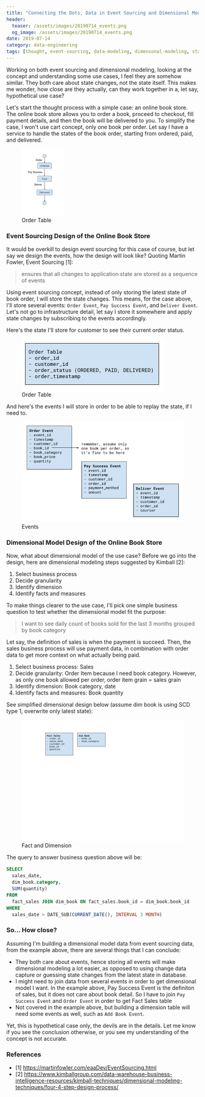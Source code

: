 ```yaml
---
title: "Connecting the Dots, Data in Event Sourcing and Dimensional Modeling, How Close are They?"
header:
  teaser: /assets/images/20190714_events.png
  og_image: /assets/images/20190714_events.png
date: 2019-07-14
category: data-engineering
tags: [thought, event-sourcing, data-modeling, dimensonal-modeling, star-schema, architecture]
---
```


Working on both event sourcing and dimensional modeling, looking at the concept and understanding some use cases, I feel they are somehow similar. They both care about state changes, not the state itself. This makes me wonder, how close are they actually, can they work together in a, let say, hypothetical use case?

Let's start the thought process with a simple case: an online book store. The online book store allows you to order a book, proceed to checkout, fill payment details, and then the book will be delivered to you. To simplify the case, I won't use cart concept, only one book per order. Let say I have a service to handle the states of the book order, starting from ordered, paid, and delivered.

<figure class="third">
  <img src="/assets/images/20190714_statediagram.png">
  <figcaption>Order Table</figcaption>
</figure>

### Event Sourcing Design of the Online Book Store
It would be overkill to design event sourcing for this case of course, but let say we design the events, how the design will look like? Quoting Martin Fowler, Event Sourcing [1]:
> ensures that all changes to application state are stored as a sequence of events

Using event sourcing concept, instead of only storing the latest state of book order, I will store the state changes. This means, for the case above, I'll store several events: `Order Event`, `Pay Success Event`, and `Deliver Event`. Let's not go to infrastructure detail, let say I store it somewhere and apply state changes by subscribing to the events accordingly.

Here's the state I'll store for customer to see their current order status.
<figure class="third center">
  <img src="/assets/images/20190714_ordertable.png">
  <figcaption>Order Table</figcaption>
</figure>

And here's the events I will store in order to be able to replay the state, if I need to.
<figure class="half">
  <img src="/assets/images/20190714_events.png">
  <figcaption>Events</figcaption>
</figure>

### Dimensional Model Design of the Online Book Store
Now, what about dimensional model of the use case? Before we go into the design, here are dimensional modeling steps suggested by Kimball [2]:
1. Select business process
2. Decide granularity
3. Identify dimension
4. Identify facts and measures

To make things clearer to the use case, I'll pick one simple business question to test whether the dimensional model fit the purpose:
> I want to see daily count of books sold for the last 3 months grouped by book category

Let say, the definition of sales is when the payment is succeed. Then, the sales business process will use payment data, in combination with order data to get more context on what actually being paid.

1. Select business process: Sales
2. Decide granularity: Order Item because I need book category. However, as only one book allowed per order, order item grain = sales grain
3. Identify dimension: Book category, date
4. Identify facts and measures: Book quantity

See simplified dimensional design below (assume dim book is using SCD type 1, overwrite only latest state):
<figure class="half">
  <img src="/assets/images/20190714_factdim.png">
  <figcaption>Fact and Dimension</figcaption>
</figure>

The query to answer business question above will be:
```sql
SELECT
  sales_date,
  dim_book.category,
  SUM(quantity)
FROM
  fact_sales JOIN dim_book ON fact_sales.book_id = dim_book.book_id
WHERE
  sales_date > DATE_SUB(CURRENT_DATE(), INTERVAL 3 MONTH)
```

### So... How close?
Assuming I'm building a dimensional model data from event sourcing data, from the example above, there are several things that I can conclude:
* They both care about events, hence storing all events will make dimensional modeling a lot easier, as opposed to using change data capture or guessing state changes from the latest state in database.
* I might need to join data from several events in order to get dimensional model I want. In the example above, Pay Success Event is the definiton of sales, but it does not care about book detail. So I have to join `Pay Success Event` and `Order Event` in order to get Fact Sales table
* Not covered in the example above, but building a dimension table will need some events as well, such as `Add Book Event`.

Yet, this is hypothetical case only, the devils are in the details. Let me know if you see the conclusion otherwise, or you see my understanding of the concept is not accurate.

### References
* [1] https://martinfowler.com/eaaDev/EventSourcing.html
* [2] https://www.kimballgroup.com/data-warehouse-business-intelligence-resources/kimball-techniques/dimensional-modeling-techniques/four-4-step-design-process/